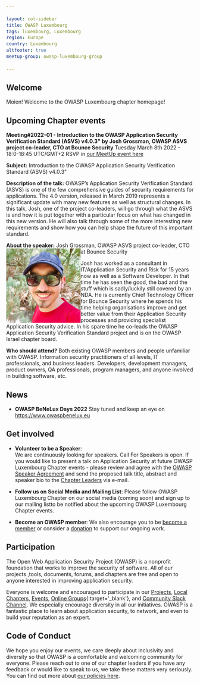 ```yaml
---

layout: col-sidebar
title: OWASP Luxembourg 
tags: luxembourg, Luxembourg
region: Europe
country: Luxembourg
altfooter: true
meetup-group: owasp-luxembourg-group

---
```


<!-- rebuild 01 -->

## Welcome
Moien! Welcome to the OWASP Luxembourg chapter homepage!

## Upcoming Chapter events
**Meeting#2022-01 - Introduction to the OWASP Application Security Verification Standard (ASVS) v4.0.3" by Josh Grossman, OWASP ASVS project co-leader, CTO at Bounce Security**
Tuesday March 8th 2022 - 18:0-18:45 UTC/GMT+2 RSVP in  [our MeetUp event here](https://www.meetup.com/owasp-luxembourg-group/events/281144615) 

**Subject:** Introduction to the OWASP Application Security Verification Standard (ASVS) v4.0.3"

**Description of the talk:** 
OWASP’s Application Security Verification Standard (ASVS) is one of the few comprehensive guides of security requirements for applications. The 4.0 version, released in March 2019 represents a significant update with many new features as well as structural changes. In this talk, Josh, one of the project co-leaders, will go through what the ASVS is and how it is put together with a particular focus on what has changed in this new version. He will also talk through some of the more interesting new requirements and show how you can help shape the future of this important standard.

**About the speaker:** Josh Grossman, OWASP ASVS project co-leader, CTO at Bounce Security
<img src="/assets/images/josh headshot 3.jpg" alt=" Josh Grossman, OWASP ASVS project co-Leader" align="left" width="200" height="200" />

Josh has worked as a consultant in IT/Application Security and Risk for 15 years now as well as a Software Developer. In that time he has seen the good, the bad and the stuff which is sadly/luckily still covered by an NDA. He is currently Chief Technology Officer for Bounce Security where he spends his time helping organisations improve and get better value from their Application Security processes and providing specialist Application Security advice. In his spare time he co-leads the OWASP Application Security Verification Standard project and is on the OWASP Israel chapter board.

**Who should attend?**
Both existing OWASP members and people unfamiliar with OWASP. Information security practitioners of all levels, IT professionals, and business leaders. Developers, development managers, product owners, QA professionals, program managers, and anyone involved in building software, etc.

## News
* **OWASP BeNeLux Days 2022** Stay tuned and keep an eye on https://www.owaspbenelux.eu

## Get involved
* **Volunteer to be a Speaker**:    
  We are continuously looking for speakers. Call For Speakers is open. If you would like to present a talk on Application Security at future OWASP Luxembourg Chapter 
events - please review and agree with the [OWASP Speaker Agreement](https://owasp.org/www-policy/) and send the proposed talk title, abstract and speaker bio to the [Chapter Leaders](leaders.md) via e-mail.
  
* **Follow us on Social Media and Mailing List**: 
Please follow OWASP Luxembourg Chapter on our social media (coming soon) and sign up to our mailing listto be notified about the upcoming OWASP Luxembourg Chapter events.
 
* **Become an OWASP member**:
  We also encourage you to be [become a member](/membership) or consider a [donation](/donate) to support our ongoing work.
  
## Participation
The Open Web Application Security Project (OWASP) is a nonprofit foundation that works to improve the security of software. All of our projects ,tools, documents, forums, and chapters are free and open to anyone interested in improving application security.

Everyone is welcome and encouraged to participate in our [Projects](/projects), [Local Chapters](/chapters), [Events](/events), [Online Groups](https://groups.google.com/a/owasp.com/){:target='_blank'}, and [Community Slack Channel](https://owasp.slack.com/). We especially encourage diversity in all our initiatives. OWASP is a fantastic place to learn about application security, to network, and even to build your reputation as an expert. 

## Code of Conduct
We hope you enjoy our events, we care deeply about inclusivity and diversity so that OWASP is a comfortable and welcoming community for everyone. Please reach out to one of our chapter leaders if you have any feedback or would like to speak to us, we take these matters very seriously. You can find out more about [our policies here](https://owasp.org/www-policy/operational/code-of-conduct).
